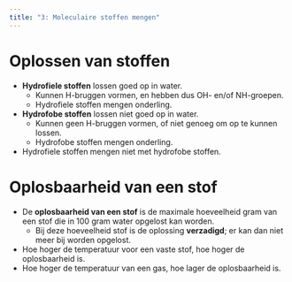 ```yaml
---
title: "3: Moleculaire stoffen mengen"
---
```

# Oplossen van stoffen
- **Hydrofiele stoffen** lossen goed op in water.
	- Kunnen H-bruggen vormen, en hebben dus OH- en/of NH-groepen.
	- Hydrofiele stoffen mengen onderling.
- **Hydrofobe stoffen** lossen niet goed op in water.
	- Kunnen geen H-bruggen vormen, of niet genoeg om op te kunnen lossen.
	- Hydrofobe stoffen mengen onderling.
- Hydrofiele stoffen mengen niet met hydrofobe stoffen.
# Oplosbaarheid van een stof
- De **oplosbaarheid van een stof** is de maximale hoeveelheid gram van een stof die in 100 gram water opgelost kan worden.
	- Bij deze hoeveelheid stof is de oplossing **verzadigd**; er kan dan niet meer bij worden opgelost.
- Hoe hoger de temperatuur voor een vaste stof, hoe hoger de oplosbaarheid is.
- Hoe hoger de temperatuur van een gas, hoe lager de oplosbaarheid is.